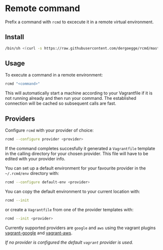 # Remote command
Prefix a command with `rcmd` to excecute it in a remote virtual environment.

## Install
```bash
/bin/sh <(curl -s https://raw.githubusercontent.com/dergoegge/rcmd/master/install.sh)
```

## Usage

To execute a command in a remote environment:
```bash
rcmd "<command>"
```
This will automatically start a machine according to your Vagrantfile if it is not running already and then run your command. The established connection will be cached so subsequent calls are fast. 

## Providers
Configure `rcmd` with your provider of choice:

```bash
rcmd --configure provider <provider>
```

If the command completes succesfully it generated a `Vagrantfile` template in the calling directory for your chosen provider.
This file will have to be edited with your provider info.


You can set up a default environment for your favourite provider in the `~/.rcmd/env` directory with:
```bash
rcmd --configure default-env <provider>
```

You can copy the default environment to your current location with:
```bash
rcmd --init
```

or create a `Vagrantfile` from one of the provider templates with:

```bash
rcmd --init <provider>
```
Currently supported providers are `google` and `aws` using the vagrant plugins [vagrant-google](https://github.com/mitchellh/vagrant-google) and [vagrant-aws](https://github.com/mitchellh/vagrant-aws).

*If no provider is configured the default `vagrant` provider is used.*
